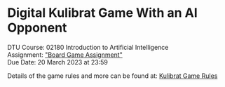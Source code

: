 # Digital Kulibrat Game With an AI Opponent
DTU Course: 02180 Introduction to Artificial Intelligence \
Assignment: ["Board Game Assignment"](https://learn.inside.dtu.dk/d2l/lms/dropbox/user/folders_list.d2l?ou=145385) \
Due Date: 20 March 2023 at 23:59

Details of the game rules and more can be found at: [Kulibrat Game Rules](https://learn.inside.dtu.dk/d2l/le/content/145385/viewContent/570314/View)
